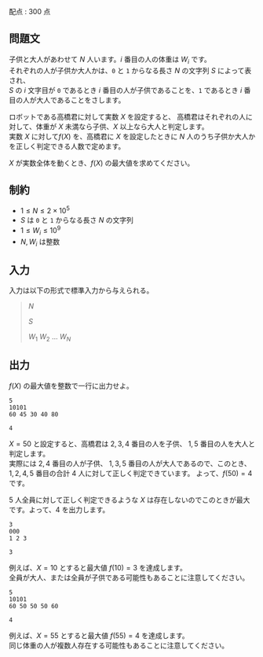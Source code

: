 配点 : $300$ 点

## 問題文

子供と大人があわせて $N$ 人います。$i$ 番目の人の体重は $W_i$ です。<br>
それぞれの人が子供か大人かは、`0` と `1` からなる長さ $N$ の文字列 $S$ によって表され、<br>
$S$ の $i$ 文字目が `0` であるとき $i$ 番目の人が子供であることを、`1` であるとき $i$ 番目の人が大人であることをさします。

ロボットである高橋君に対して実数 $X$ を設定すると、
高橋君はそれぞれの人に対して、体重が $X$ 未満なら子供、$X$ 以上なら大人と判定します。<br>
実数 $X$ に対して$f(X)$ を、高橋君に $X$ を設定したときに $N$ 人のうち子供か大人かを正しく判定できる人数で定めます。

$X$ が実数全体を動くとき、$f(X)$ の最大値を求めてください。

## 制約

- $1\leq N\leq 2\times 10^5$
- $S$ は `0` と `1` からなる長さ $N$ の文字列
- $1\leq W_i\leq 10^9$
- $N,W_i$ は整数

## 入力

入力は以下の形式で標準入力から与えられる。

> $N$
> 
> $S$
> 
> $W_1$ $W_2$ $\ldots$ $W_N$

## 出力

$f(X)$ の最大値を整数で一行に出力せよ。

```input1
5
10101
60 45 30 40 80
```

```output1
4
```

$X=50$ と設定すると、高橋君は $2,3,4$ 番目の人を子供、 $1,5$ 番目の人を大人と判定します。<br>
実際には $2,4$ 番目の人が子供、 $1,3,5$ 番目の人が大人であるので、このとき、$1,2,4,5$ 番目の合計 $4$ 人に対して正しく判定できています。
よって、$f(50)=4$ です。

$5$ 人全員に対して正しく判定できるような $X$ は存在しないのでこのときが最大です。よって、$4$ を出力します。

```input2
3
000
1 2 3
```

```output2
3
```

例えば、$X=10$ とすると最大値 $f(10)=3$ を達成します。<br>
全員が大人、または全員が子供である可能性もあることに注意してください。

```input3
5
10101
60 50 50 50 60
```

```output3
4
```

例えば、$X=55$ とすると最大値 $f(55)=4$ を達成します。<br>
同じ体重の人が複数人存在する可能性もあることに注意してください。
